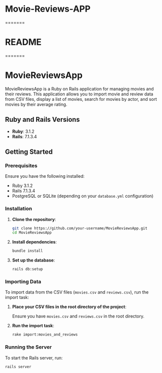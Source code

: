 
# Movie-Reviews-APP
=======
# README
=======
# MovieReviewsApp

MovieReviewsApp is a Ruby on Rails application for managing movies and their reviews. This application allows you to import movie and review data from CSV files, display a list of movies, search for movies by actor, and sort movies by their average rating.

## Ruby and Rails Versions

- **Ruby**: 3.1.2
- **Rails**: 7.1.3.4

## Getting Started

### Prerequisites

Ensure you have the following installed:

- Ruby 3.1.2
- Rails 7.1.3.4
- PostgreSQL or SQLite (depending on your `database.yml` configuration)

### Installation

1. **Clone the repository**:

    ```bash
    git clone https://github.com/your-username/MovieReviewsApp.git
    cd MovieReviewsApp
    ```
    
2. **Install dependencies**:

    ```bash
    bundle install
    ```

3. **Set up the database**:

    ```bash
    rails db:setup
    ```

### Importing Data

To import data from the CSV files (`movies.csv` and `reviews.csv`), run the import task:

1. **Place your CSV files in the root directory of the project**:

    Ensure you have `movies.csv` and `reviews.csv` in the root directory.

2. **Run the import task**:

    ```bash
    rake import:movies_and_reviews
    ```

### Running the Server

To start the Rails server, run:

```bash
rails server

